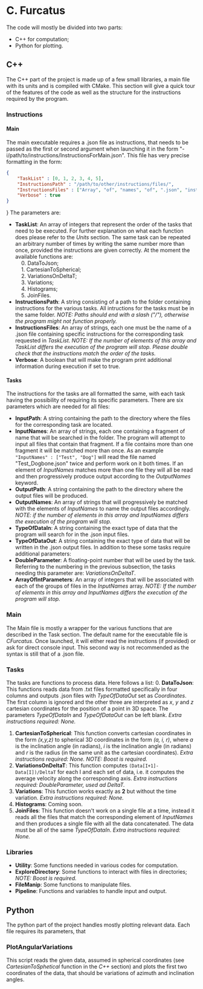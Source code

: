 # C. Furcatus

The code will mostly be divided into two parts:
+ C++ for computation;
+ Python for plotting.

## C++
The C++ part of the project is made up of a few small libraries, a main file with its units and is compiled with CMake. This section will give a quick tour of the features of the code as well as the structure for the instructions required by the program. 

### Instructions

#### Main
The main executable requires a .json file as instructions, that needs to be passed as the first or second argument when launching it in the form "-i/path/to/instructions/InstructionsForMain.json". This file has very precise formatting in the form:
```json
{
	"TaskList" : [0, 1, 2, 3, 4, 5],
	"InstructionsPath" : "/path/to/other/instructions/files/",
	"InstructionsFiles" : ["Array", "of", "names", "of", ".json", "instructions", "files"],
	"Verbose" : true
}
```
}
The parameters are:
* **TaskList**: An array of integers that represent the order of the tasks that need to be executed. For further explanation on what each function does please refer to the *Units* section. The same task can be repeated an arbitrary number of times by writing the same number more than once, provided the instructions are given correctly. At the moment the available functions are: <br/>
  &nbsp; &nbsp; 0\. DataToJson;<br/>
  &nbsp; &nbsp; 1\. CartesianToSpherical;<br/>
  &nbsp; &nbsp; 2\. VariationsOnDeltaT;<br/>
  &nbsp; &nbsp; 3\. Variations;<br/>
  &nbsp; &nbsp; 4\. Histograms;<br/>
  &nbsp; &nbsp; 5\. JoinFiles.<br/>
* **InstructionsPath**: A string consisting of a path to the folder containing instructions for the various tasks. All intructions for the tasks must be in the same folder. *NOTE: Paths should end with a slash ("/"), otherwise the program might not function properly.*
* **InstructionsFiles**: An array of strings, each one must be the name of a .json file containing specific instructions for the corresponding task requested in *TaskList*. *NOTE: If the number of elements of this array and TaskList differs the execution of the program will stop. Please double check that the instructions match the order of the tasks.*
* **Verbose**: A boolean that will make the program print additional information during execution if set to true.

#### Tasks
The instructions for the tasks are all formatted the same, with each task having the possibility of requiring its specific parameters. There are six parameters which are needed for all files:
* **InputPath**: A string containing the path to the directory where the files for the corresponding task are located.
* **InputNames**: An array of strings, each one containing a fragment of name that will be searched in the folder. The program will attempt to input all files that contain that fragment. If a file contains more than one fragment it will be matched more than once. As an example `"InputNames" : ["Test", "Dog"]` will read the file named "Test_Dogbone.json" twice and perform work on it both times. If an element of *InputNames* matches more than one file they will all be read and then progressively produce output according to the *OutputNames* keyword.
* **OutputPath**: A string containing the path to the directory where the output files will be produced.
* **OutputNames**: An array of strings that will progressively be matched with the elements of *InputNames* to name the output files accordingly. *NOTE: if the number of elements in this array and InputNames differs the execution of the program will stop.*
* **TypeOfDataIn**: A string containing the exact type of data that the program will search for in the .json input files.
* **TypeOfDataOut**: A string containing the exact type of data that will be written in the .json output files.
In addition to these some tasks require additional parameters:
* **DoubleParameter**: A floating-point number that will be used by the task. Referring to the numbering in the previous subsection, the tasks needing this parameter are: *VariationsOnDeltaT*.
* **ArrayOfIntParameters**: An array of integers that will be associated with each of the groups of files in the *InputNames* array. *NOTE: If the number of elements in this array and InputNames differs the execution of the program will stop.*

### Main
The Main file is mostly a wrapper for the various functions that are described in the Task section. The default name for the executable file is *CFurcatus*. Once launched, it will either read the instructions (if provided) or ask for direct console input. This second way is not recommended as the syntax is still that of a .json file.

### Tasks
The tasks are functions to process data. Here follows a list:
0. **DataToJson**: This functions reads data from .txt files formatted specifically in four columns and outputs .json files with *TypeOfDataOut* set as *Coordinates*. The first column is ignored and the other three are interpreted as *x*, *y* and *z* cartesian coordinates for the position of a point in 3D space. The parameters *TypeOfDataIn* and *TypeOfDataOut* can be left blank. *Extra instructions required: None.*
1. **CartesianToSpherical**: This function converts cartesian coordinates in the form *(x,y,z)* to spherical 3D coordinates in the form *(a, i, r)*, where *a* is the inclination angle (in radians), *i* is the inclination angle (in radians) and *r* is the radius (in the same unit as the cartesian coordinates). *Extra instructions required: None.* *NOTE: Boost is required.*
2. **VariationsOnDeltaT**: This function computes `(Data[I+1]-Data[I])/DeltaT` for each I and each set of data, i.e. it computes the average velocity along the corresponding axis. *Extra instructions required: DoubleParameter, used ad DeltaT.*
3. **Variations**: This function works exactly as **2** but without the time variation. *Extra instructions required: None.*
4. **Histograms**: Coming soon.
5. **JoinFiles**: This function doesn't work on a single file at a time, instead it reads all the files that match the corresponding element of *InputNames* and then produces a single file with all the data concatenated. The data must be all of the same *TypeOfDataIn*. *Extra instructions required: None.*

### Libraries
* **Utility**: Some functions needed in various codes for computation.
* **ExploreDirectory**: Some functions to interact with files in directories; *NOTE: Boost is required.*
* **FileManip**: Some functions to manipulate files.
* **Pipeline**: Functions and variables to handle input and output.

## Python
The python part of the project handles mostly plotting relevant data. Each file requires its parameters, that 
### PlotAngularVariations
This script reads the given data, assumed in spherical coordinates (see *CartesianToSphetical* function in the *C++* section) and plots the first two coordinates of the data, that should be variations of azimuth and inclination angles.
